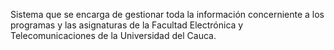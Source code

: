 Sistema que se encarga de gestionar toda la información concerniente a los programas y las asignaturas de la Facultad Electrónica y Telecomunicaciones de la Universidad del Cauca.